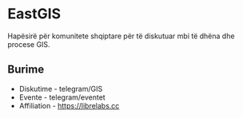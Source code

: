 # EastGIS

Hapësirë për komunitete shqiptare për të diskutuar mbi të dhëna dhe procese GIS. 

## Burime

- Diskutime - telegram/GIS
- Evente - telegram/eventet
- Affiliation - https://librelabs.cc
